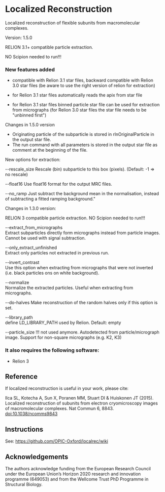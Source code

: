 # Localized Reconstruction

Localized reconstruction of flexible subunits from macromolecular complexes.

Version: 1.5.0

RELION 3.1+ compatible particle extraction.

NO Scipion needed to run!!!

### New features added

- compatible with Relion 3.1 star files, backward compatible with Relion 3.0 star files (be aware to use the right version of relion for extraction)

- for Relion 3.1 star files automatically reads the apix from star file

- for Relion 3.1 star files binned particle star file can be used for extraction from micrographs (for Relion 3.0 star files the star file needs to be "unbinned first")

Changes in 1.5.0 version
- Originating particle of the subparticle is stored in rlnOriginalParticle in the output star file.
- The run command with all parameters is stored in the output star file as comment at the beginning of the file.

New options for extraction:

--rescale_size
Rescale (bin) subparticle to this box (pixels). (Default: -1 => no rescale)

--float16
Use float16 format for the output MRC files.

--no_ramp
Just subtract the background mean in the normalisation, instead of subtracting a fitted ramping background."


Changes in 1.3.0 version:

RELION 3 compatible particle extraction.
NO Scipion needed to run!!!

--extract_from_micrographs  
Extract subparticles directly form micrographs instead from particle images. Cannot be used with signal subtraction.

--only_extract_unfinished  
Extract only particles not extracted in previous run.

--invert_contrast  
Use this option when extracting from micrographs that were not inverted (i.e. black particles ons on white background).

--normalize  
Normalize the extracted particles. Useful when extracting from micrographs.

--do-halves
Make reconstruction of the random halves only if this option is set.

--library_path  
define LD_LIBRARY_PATH used by Relion. Default: empty

--particle_size
!!! not used anymore. Autodetected from particle/micrograph image. Support for non-square micrographs (e.g. K2, K3)


### It also requires the following software:
* Relion 3

## Reference

If localized reconstruction is useful in your work, please cite:

Ilca SL, Kotecha A, Sun X, Poranen MM, Stuart DI & Huiskonen JT (2015).
Localized reconstruction of subunits from electron cryomicroscopy images of macromolecular complexes.
Nat Commun 6, 8843. [doi:10.1038/ncomms9843](http://dx.doi.org/10.1038/ncomms9843)

## Instructions

See: https://github.com/OPIC-Oxford/localrec/wiki

## Acknowledgements

The authors acknowledge funding from the European Research Council under the European Union’s Horizon 2020 research and innovation programme (649053) and from the Wellcome Trust PhD Programme in Structural Biology.
